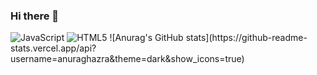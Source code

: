 ### Hi there 👋

<img alt="JavaScript" src ="https://img.shields.io/badge/JavaScript-E34F26.svg?&style=flat-square&logo=JavaScript&logoColor=white"/>
<img alt="HTML5" src ="https://img.shields.io/badge/HTML5-E34F26.svg?&style=flat-square&logo=HTML5&logoColor=white"/>
![Anurag's GitHub stats](https://github-readme-stats.vercel.app/api?username=anuraghazra&theme=dark&show_icons=true)
